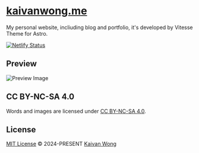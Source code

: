 # [kaivanwong.me](https://kaivanwong.me)

My personal website, incliuding blog and portfolio, it's developed by Vitesse Theme for Astro.

[![Netlify Status](https://api.netlify.com/api/v1/badges/d5bae292-6116-4c52-af4b-05eadedccc60/deploy-status)](https://app.netlify.com/sites/kaivanwong/deploys)

## Preview

![Preview Image](https://github.com/kaivanwong/astro-theme-vitesse/blob/main/preview.jpg)

## CC BY-NC-SA 4.0

Words and images are licensed under <a href='https://creativecommons.org/licenses/by-nc-sa/4.0/'>CC BY-NC-SA 4.0</a>.

## License

[MIT License](./LICENSE) © 2024-PRESENT [Kaivan Wong](https://github.com/kaivanwong)
